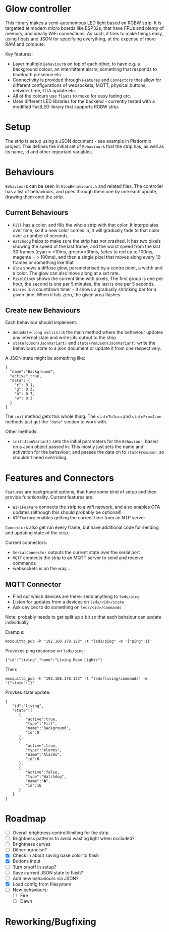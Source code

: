 # Glow controller
This library makes a semi-autonomous LED light based on RGBW strip. It is
targetted at modern micro boards like ESP32s, that have FPUs and plenty of memory,
and ideally WiFi connections. As such, it tries to make things easy, using floats
and JSON for specifying everything, at the expense of more RAM and compute.

Key features:
- Layer multiple `Behaviour`s on top of each other, to have e.g. a background colour, an intermittent alarm, something that responds to bluetooth presence etc.
- Connectivity is provided through `Features` and `Connectors` that allow for different configurations of websockets, MQTT, physical buttons, network time, OTA update etc.
- All of the colours use `floats` to make for easy fading etc.
- Uses different LED libraries for the backend - currently tested with a modified FastLED library that supports RGBW strip.

# Setup

The strip is setup using a JSON document - see example in Platformio project. This defines the initial set of `Behaviour`s that the strip has, as well as its name, id and other important variables.

# Behaviours

`Behaviour`s can be seen in `GlowBehaviours.h` and related files. The controller has a list of behaviours, and goes through them one by one each update, drawing them onto the strip.

## Current Behaviours
- `Fill` has a color, and fills the whole strip with that color. It interpolates over time, so if a new color comes in, it will gradually fade to that color over a number of seconds.
- `Watchdog` helps to make sure the strip has not crashed. It has two pixels showing the speed of the last frame, and the worst speed from the last 30 frames (cyan = <10ms, green=<30ms, fades to red up to 100ms, magenta = > 100ms), and then a single pixel that moves along every 10 frames or something like that
- `Glow` shows a diffuse glow, parameterised by a centre point, a width and a color. The glow can also move along at a set rate.
- `PixelClock` shows the current time with pixels, The first group is one per hour, the second is one per 5 minutes, the last is one per 5 seconds.
- `Alarms` is a countdown timer - it shows a gradually shrinking bar for a given time. When it hits zero, the given area flashes.

## Create new Behaviours
Each behaviour should implement:
- `doUpdate(long millis)` is the main method where the behaviour updates any internal state and writes its output to the strip
- `stateToJson(JsonVariant)` and `stateFromJson(JsonVariant)` write the behaviours state to a json document or update it from one respectively.

A JSON state might be something like:
```
{
  "name":"Background",
  "active":true,
  "data": {
    "r": 0.1,
    "g": 0.3,
    "b": 0.7,
    "w": 0.3
  }
}
```

The `init` method gets this whole thing. The `stateToJson` and `stateFromJson` methods just get the `"data"` section to work with.

Other methods:
- `init(JsonVariant)` sets the initial parameters for the `Behaviour`, based on a Json object passed in. This mostly just sets the name and activation for the behaviour, and passes the data on to `stateFromJson`, so shouldn't need overriding.


# Features and Connectors

`Feature`s are background options, that have some kind of setup and then provide functionality. Current features are:
- `WiFiFeature` connects the strip to a wifi network, and also enables OTA updates (although this should probably be optional!)
- `NTPFeature` enables getting the current time from an NTP server

`Connector`s also get run every frame, but have additional code for sending and updating state of the strip.

Current connectors:
- `SerialConnector` outputs the current state over the serial port
- `MQTT` connects the strip to an MQTT server to send and receive commands
- websockets is on the way...

## MQTT Connector
- Find out which devices are there: send anything to `leds/ping`
- Listen for updates from a devices on `leds/<id>/state`
- Ask devices to do something on `leds/<id>/commands`

Note: probably needs to get split up a bit so that each behaiour can update
individually

Example:
```
mosquitto_pub -h "192.168.178.123" -t "leds/ping" -m '{"ping":1}'
```
Provokes ping response on `leds/ping`:
```
{"id":"living","name":"Living Room Lights"}
```

Then:
```
mosquitto_pub -h "192.168.178.123" -t "leds/living/commands" -m '{"state":1}'
```

Provkes state update:
```
{
   "id":"living",
   "state":[
      {
         "active":true,
         "type":"Fill",
         "name":"Background",
         "id":0
      },
      {
         "active":true,
         "type":"Alarms",
         "name":"Alarms",
         "id":6
      },
      {
         "active":false,
         "type":"Watchdog",
         "name":"�",
         "id":16
      }
   ]
}
```


# Roadmap
- [ ] Overall brightness control/limiting for the strip
- [ ] Brightness patterns to avoid wasting light when occluded?
- [ ] Brightness curves
- [ ] Dithering/noise?
- [X] Check in about saving base color to flash
- [X] Buttons input
- [ ] Turn on/off in setup?
- [ ] Save current JSON state to flash?
- [ ] Add new behaviours via JSON?
- [X] Load config from filesystem
- [ ] New behaviours:
   - [ ] Fire
   - [ ] Dawn

# Reworking/Bugfixing